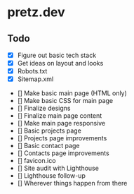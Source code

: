 # pretz.dev

## Todo

- [x] Figure out basic tech stack
- [x] Get ideas on layout and looks
- [x] Robots.txt
- [x] Sitemap.xml
- [] Make basic main page (HTML only)
- [] Make basic CSS for main page
- [] Finalize designs
- [] Finalize main page content
- [] Make main page responsive
- [] Basic projects page
- [] Projects page improvements
- [] Basic contact page
- [] Contacts page improvements
- [] favicon.ico
- [] Site audit with Lighthouse
- [] Lighthouse follow-up
- [] Wherever things happen from there
